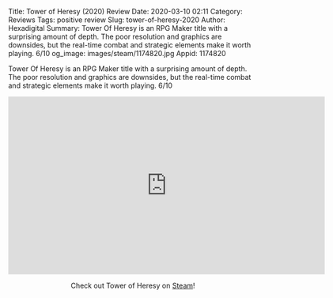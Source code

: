 Title: Tower of Heresy (2020) Review
Date: 2020-03-10 02:11
Category: Reviews
Tags: positive review
Slug: tower-of-heresy-2020
Author: Hexadigital
Summary: Tower Of Heresy is an RPG Maker title with a surprising amount of depth. The poor resolution and graphics are downsides, but the real-time combat and strategic elements make it worth playing. 6/10
og_image: images/steam/1174820.jpg
Appid: 1174820

Tower Of Heresy is an RPG Maker title with a surprising amount of depth. The poor resolution and graphics are downsides, but the real-time combat and strategic elements make it worth playing. 6/10

<center><iframe src="https://www.youtube.com/embed/WxYOr0IYbx4?feature=oembed" allow="accelerometer; autoplay; encrypted-media; gyroscope; picture-in-picture" width="640" height="360" frameborder="0"></iframe>

Check out Tower of Heresy on [Steam](https://store.steampowered.com/app/1174820/?curator_clanid=34633900)!</center>
